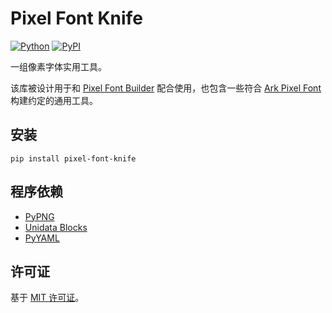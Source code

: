 # Pixel Font Knife

[![Python](https://img.shields.io/badge/python-3.10-brightgreen)](https://www.python.org)
[![PyPI](https://img.shields.io/pypi/v/pixel-font-knife)](https://pypi.org/project/pixel-font-knife/)

一组像素字体实用工具。

该库被设计用于和 [Pixel Font Builder](https://github.com/TakWolf/pixel-font-builder) 配合使用，也包含一些符合 [Ark Pixel Font](https://github.com/TakWolf/ark-pixel-font) 构建约定的通用工具。

## 安装

```shell
pip install pixel-font-knife
```

## 程序依赖

- [PyPNG](https://gitlab.com/drj11/pypng)
- [Unidata Blocks](https://github.com/TakWolf/unidata-blocks)
- [PyYAML](https://github.com/yaml/pyyaml)

## 许可证

基于 [MIT 许可证](LICENSE)。
